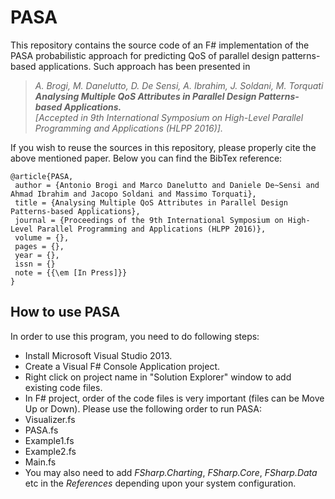 # PASA
This repository contains the source code of an F\# implementation of the PASA probabilistic approach for predicting QoS of parallel design patterns-based applications. Such approach has been presented in
> _A. Brogi, M. Danelutto, D. De Sensi, A. Ibrahim, J. Soldani, M. Torquati <br>
> **Analysing Multiple QoS Attributes in Parallel Design Patterns-based Applications.** <br>
> [Accepted in 9th International Symposium on High-Level Parallel Programming and Applications (HLPP 2016)]._ 

If you wish to reuse the sources in this repository, please properly cite the above mentioned paper. Below you can find the BibTex reference:
```
@article{PASA,
 author = {Antonio Brogi and Marco Danelutto and Daniele De~Sensi and Ahmad Ibrahim and Jacopo Soldani and Massimo Torquati},
 title = {Analysing Multiple QoS Attributes in Parallel Design Patterns-based Applications},
 journal = {Proceedings of the 9th International Symposium on High-Level Parallel Programming and Applications (HLPP 2016)},
 volume = {},
 pages = {},
 year = {},
 issn = {}
 note = {{\em [In Press]}}
} 
```
## How to use PASA
In order to use this program, you need to do following steps:

* Install Microsoft Visual Studio 2013. 
* Create a Visual F# Console Application project.
* Right click on project name in "Solution Explorer" window to add existing code files.
* In F# project, order of the code files is very important (files can be Move Up or Down). Please use the following order to run PASA:
 * Visualizer.fs
 * PASA.fs
 * Example1.fs
 * Example2.fs
 * Main.fs
* You may also need to add  *FSharp.Charting*, *FSharp.Core*, *FSharp.Data* etc in the *References* depending upon your system configuration.

